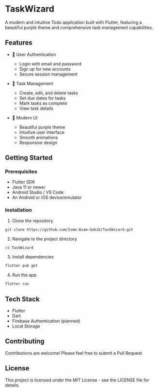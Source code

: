 # TaskWizard

A modern and intuitive Todo application built with Flutter, featuring a beautiful purple theme and comprehensive task management capabilities.

## Features

- 🔐 User Authentication
  - Login with email and password
  - Sign up for new accounts
  - Secure session management

- 📝 Task Management
  - Create, edit, and delete tasks
  - Set due dates for tasks
  - Mark tasks as complete
  - View task details

- 💫 Modern UI
  - Beautiful purple theme
  - Intuitive user interface
  - Smooth animations
  - Responsive design

## Getting Started

### Prerequisites

- Flutter SDK
- Java 11 or newer
- Android Studio / VS Code
- An Android or iOS device/emulator

### Installation

1. Clone the repository
```bash
git clone https://github.com/Isme-Azam-Sakib/TaskWizard.git
```

2. Navigate to the project directory
```bash
cd TaskWizard
```

3. Install dependencies
```bash
flutter pub get
```

4. Run the app
```bash
flutter run
```

## Tech Stack

- Flutter
- Dart
- Firebase Authentication (planned)
- Local Storage

## Contributing

Contributions are welcome! Please feel free to submit a Pull Request.

## License

This project is licensed under the MIT License - see the LICENSE file for details.

